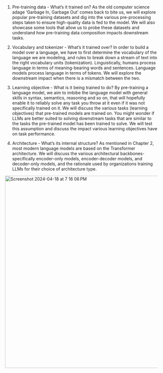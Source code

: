 1. Pre-training data - What’s it trained on? As the old computer science adage ‘Garbage In, Garbage Out’ comes back to bite us, we will explore popular pre-training datasets and dig into the various pre-processing steps taken to ensure high-quality data is fed to the model. We will also showcase some tools that allow us to probe these datasets and understand how pre-training data composition impacts downstream tasks.

2. Vocabulary and tokenizer - What’s it trained over? In order to build a model over a language, we have to first determine the vocabulary of the language we are modeling, and rules to break down a stream of text into the right vocabulary units (tokenization). Linguistically, humans process language in terms of meaning-bearing words and sentences. Language models process language in terms of tokens. We will explore the downstream impact when there is a mismatch between the two.

3. Learning objective - What is it being trained to do? By pre-training a language model, we aim to imbibe the language model with general skills in syntax, semantics, reasoning and so on, that will hopefully enable it to reliably solve any task you throw at it even if it was not specifically trained on it. We will discuss the various tasks (learning objectives) that pre-trained models are trained on. You might wonder if LLMs are better suited to solving downstream tasks that are similar to the tasks the pre-trained model has been trained to solve. We will test this assumption and discuss the impact various learning objectives have on task performance.

4. Architecture - What’s its internal structure? As mentioned in Chapter 2, most modern language models are based on the Transformer architecture. We will discuss the various architectural backbones- specifically encoder-only models, encoder-decoder models, and decoder-only models, and the rationale used by organizations training LLMs for their choice of architecture type.


<img width="635" alt="Screenshot 2024-04-18 at 7 16 06 PM" src="https://github.com/andysingal/LLMops/assets/20493493/82cf7456-441c-4256-b81f-a781cdee7b20">
